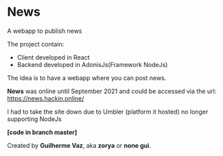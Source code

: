 # News

A webapp to publish news

The project contain:
- Client developed in React
- Backend developed in AdonisJs(Framework NodeJs)

The idea is to have a webapp where you can post news.

**News** was online until September 2021 and could be accessed via the url: https://news.hackin.online/

I had to take the site down due to Umbler (platform it hosted) no longer supporting NodeJs

**[code in branch master]**

Created by **Guilherme Vaz**, aka **zorya** or **none gui**.
